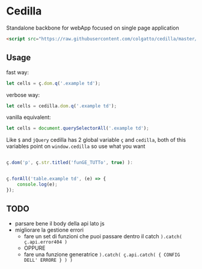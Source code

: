# Cedilla
Standalone backbone for webApp focused on single page application

```html
<script src="https://raw.githubusercontent.com/colgatto/cedilla/master/dist/cedilla.min.js"></script>
```

## Usage
fast way:
```js
let cells = ç.dom.q('.example td');
```
verbose way:
```js
let cells = cedilla.dom.q('.example td');
```
vanilla equivalent:
```js
let cells = document.querySelectorAll('.example td');
```

Like `$` and `jQuery` cedilla has 2 global variable `ç` and `cedilla`, both of this variables point on  `window.cedilla` so use what you want

```js

ç.dom('p', ç.str.titled('funGE_TUTTo', true) ):


ç.forAll('table.example td', (e) => {
	console.log(e);
});

```








## TODO

- parsare bene il body della api lato js
- migliorare la gestione errori
	- fare un set di funzioni che puoi passare dentro il catch `).catch( ç.api.error404 )`
	- OPPURE
	- fare una funzione generatrice `).catch( ç.api.catch( { CONFIG DELL' ERRORE } ) )`